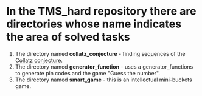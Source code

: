 # **In the TMS_hard repository there are directories whose name indicates the area of solved tasks**

1. The directory named **collatz_conjecture** - finding sequences of
   the [Collatz conjecture](https://en.wikipedia.org/wiki/Collatz_conjecture).
2. The directory named **generator_function** - uses a generator_functions to generate pin codes
   and the game "Guess the number".
3. The directory named **smart_game** - this is an intellectual mini-buckets game.